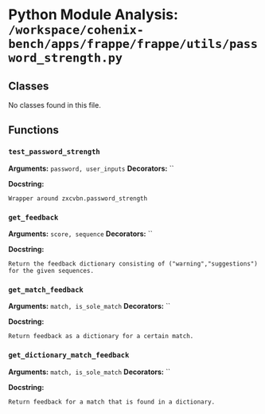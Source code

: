 # Python Module Analysis: `/workspace/cohenix-bench/apps/frappe/frappe/utils/password_strength.py`

## Classes

No classes found in this file.


## Functions

### `test_password_strength`
**Arguments:** `password, user_inputs`
**Decorators:** ``

**Docstring:**
```
Wrapper around zxcvbn.password_strength
```
### `get_feedback`
**Arguments:** `score, sequence`
**Decorators:** ``

**Docstring:**
```
Return the feedback dictionary consisting of ("warning","suggestions") for the given sequences.
```
### `get_match_feedback`
**Arguments:** `match, is_sole_match`
**Decorators:** ``

**Docstring:**
```
Return feedback as a dictionary for a certain match.
```
### `get_dictionary_match_feedback`
**Arguments:** `match, is_sole_match`
**Decorators:** ``

**Docstring:**
```
Return feedback for a match that is found in a dictionary.
```

